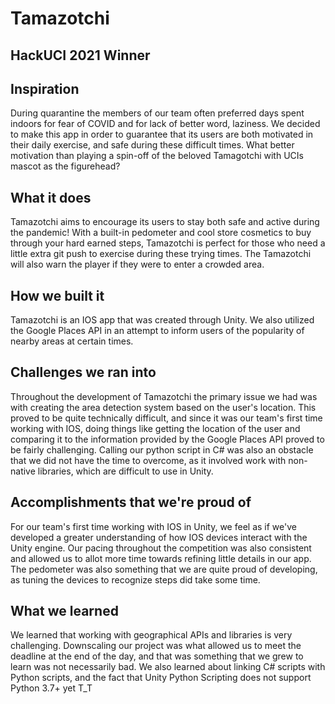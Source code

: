 # Tamazotchi
## HackUCI 2021 Winner
 
## Inspiration
During quarantine the members of our team often preferred days spent indoors for fear of COVID and for lack of better word, laziness. We decided to make this app in order to guarantee that its users are both motivated in their daily exercise, and safe during these difficult times. What better motivation than playing a spin-off of the beloved Tamagotchi with UCIs mascot as the figurehead? 
## What it does
Tamazotchi aims to encourage its users to stay both safe and active during the pandemic! With a built-in pedometer and cool store cosmetics to buy through your hard earned steps, Tamazotchi is perfect for those who need a little extra git push to exercise during these trying times. The Tamazotchi will also warn the player if they were to enter a crowded area.
## How we built it
Tamazotchi is an IOS app that was created through Unity. We also utilized the Google Places API in an attempt to inform users of the popularity of nearby areas at certain times. 
## Challenges we ran into
Throughout the development of Tamazotchi the primary issue we had was with creating the area detection system based on the user's location. This proved to be quite technically difficult, and since it was our team's first time working with IOS, doing things like getting the location of the user and comparing it to the information provided by the Google Places API proved to be fairly challenging. Calling our python script in C# was also an obstacle that we did not have the time to overcome, as it involved work with non-native libraries, which are difficult to use in Unity.
## Accomplishments that we're proud of
For our team's first time working with IOS in Unity, we feel as if we've developed a greater understanding of how IOS devices interact with the Unity engine. Our pacing throughout the competition was also consistent and allowed us to allot more time towards refining little details in our app. The pedometer was also something that we are quite proud of developing, as tuning the devices to recognize steps did take some time.
## What we learned
We learned that working with geographical APIs and libraries is very challenging. Downscaling our project was what allowed us to meet the deadline at the end of the day, and that was something that we grew to learn was not necessarily bad. We also learned about linking C# scripts with Python scripts, and the fact that Unity Python Scripting does not support Python 3.7+ yet T_T


